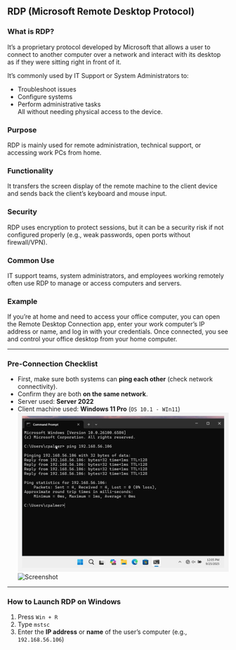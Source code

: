 ## RDP (Microsoft Remote Desktop Protocol)


### What is RDP?
It’s a proprietary protocol developed by Microsoft that allows a user to connect to another computer over a network and interact with its desktop as if they were sitting right in front of it.

It’s commonly used by IT Support or System Administrators to:
- Troubleshoot issues
- Configure systems  
- Perform administrative tasks  
All without needing physical access to the device.

### Purpose
RDP is mainly used for remote administration, technical support, or accessing work PCs from home.

### Functionality
It transfers the screen display of the remote machine to the client device and sends back the client’s keyboard and mouse input.

### Security
RDP uses encryption to protect sessions, but it can be a security risk if not configured properly (e.g., weak passwords, open ports without firewall/VPN).

### Common Use
IT support teams, system administrators, and employees working remotely often use RDP to manage or access computers and servers.

### Example
If you’re at home and need to access your office computer, you can open the Remote Desktop Connection app, enter your work computer’s IP address or name, and log in with your credentials. Once connected, you see and control your office desktop from your home computer.

---
### Pre-Connection Checklist
- First, make sure both systems can **ping each other** (check network connectivity).
- Confirm they are both **on the same network**.
- Server used: **Server 2022**
- Client machine used: **Windows 11 Pro** (`OS 10.1 - WIn11`)
![Screenshot](images/RDP1.jpg)
![Screenshot](/images/RDP2.jpg)

---
### How to Launch RDP on Windows
1. Press `Win + R`
2. Type `mstsc`
3. Enter the **IP address** or **name** of the user’s computer (e.g., `192.168.56.106`)
